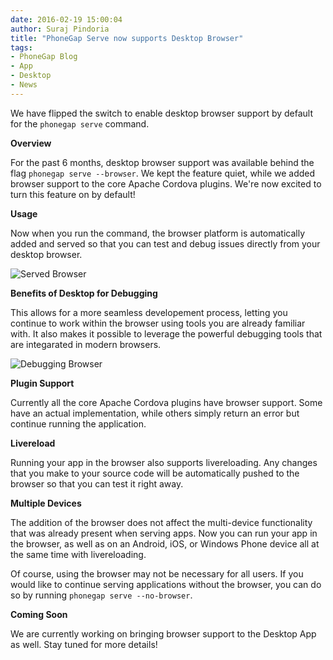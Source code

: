 ```yaml
---
date: 2016-02-19 15:00:04
author: Suraj Pindoria
title: "PhoneGap Serve now supports Desktop Browser"
tags:
- PhoneGap Blog
- App
- Desktop
- News
---
```


We have flipped the switch to enable desktop browser support by default for
the `phonegap serve` command.

**Overview**

For the past 6 months, desktop browser support was available behind the flag
`phonegap serve --browser`. We kept the feature quiet, while we added browser
support to the core Apache Cordova plugins. We're now excited to turn this feature
on by default!

**Usage**

 Now when you run the command, the browser
 platform is automatically added and served so that you can test and debug
 issues directly from your desktop browser.

![Served Browser](/blog/uploads/2016-02/Browser.jpg)

**Benefits of Desktop for Debugging**

This allows for a more seamless developement process, letting you continue
to work within the browser using tools you are already familiar with. It
also makes it possible to leverage the powerful debugging tools that are
integarated in modern browsers.

![Debugging Browser](/blog/uploads/2016-02/BrowserDebug.jpg)

**Plugin Support**

Currently all the core Apache Cordova plugins have browser support. Some have an actual implementation, while others simply return an error but continue running the application.

**Livereload**

Running your app in the browser also supports livereloading. Any changes that you make
to your source code will be automatically pushed to the browser so that you can test it
right away.

**Multiple Devices**

The addition of the browser does not affect the multi-device functionality that was
already present when serving apps. Now you can run your app in the browser, as well as on
an Android, iOS, or Windows Phone device all at the same time with livereloading.

Of course, using the browser may not be necessary for all users.
If you would like to continue serving applications without the browser, you
can do so by running `phonegap serve --no-browser`.

**Coming Soon**

We are currently working on bringing browser support to the Desktop App as well. Stay tuned for more details!
